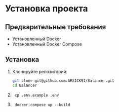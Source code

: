 # Установка проекта

## Предварительные требования

- Установленный Docker
- Установленный Docker Compose

## Установка

1. Клонируйте репозиторий:

   ```bash
   git clone git@github.com:ARSICK91/Balancer.git
   cd Balancer
2. ```
    cp .env.example .env
3. ```
    docker-compose up --build

